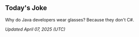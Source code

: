 ## Today's Joke
Why do Java developers wear glasses? Because they don't C#.

*Updated April 07, 2025 (UTC)*
